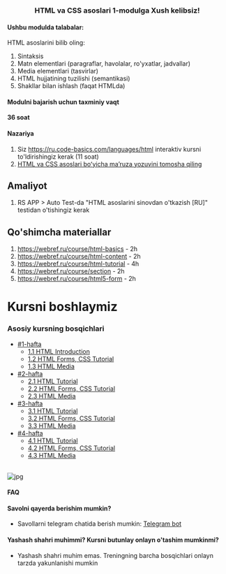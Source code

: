 ### <center>HTML va CSS asoslari 1-modulga Xush kelibsiz!</center>

#### Ushbu modulda talabalar:

HTML asoslarini bilib oling:
1. Sintaksis
2. Matn elementlari (paragraflar, havolalar, ro'yxatlar, jadvallar)
3. Media elementlari (tasvirlar)
4. HTML hujjatining tuzilishi (semantikasi)
5. Shakllar bilan ishlash (faqat HTMLda)

#### Modulni bajarish uchun taxminiy vaqt
**36 soat**

#### Nazariya
1. Siz https://ru.code-basics.com/languages/html interaktiv kursni to'ldirishingiz kerak (11 soat)
2. [HTML va CSS asoslari boʻyicha maʼruza yozuvini tomosha qiling](https://youtu.be/4Zj7tRlQJao?list=PLzLiprpVuH8df24MzZp-l5QMsJWJbi9qP)

## Amaliyot
1. RS APP > Auto Test-da "HTML asoslarini sinovdan o'tkazish [RU]" testidan o'tishingiz kerak

## Qo'shimcha materiallar
1. https://webref.ru/course/html-basics - 2h
2. https://webref.ru/course/html-content - 2h
3. https://webref.ru/course/html-tutorial - 4h
4. https://webref.ru/course/section - 2h
5. https://webref.ru/course/html5-form - 2h


# Kursni boshlaymiz 

### Asosiy kursning bosqichlari
- [#1-hafta](./Html%20Tutorial/modul-1/)
    - [1.1 HTML Introduction](../modul-1/week-1/1-day/readme.md)
    - [1.2 HTML Forms, CSS Tutorial](./Html%20Tutorial/modul-1/week-2/)  
    - [1.3 HTML Media](./Html%20Tutorial/modul-1/week-3/)  
 - [#2-hafta](./Html%20Tutorial/modul-2/)
     - [2.1 HTML Tutorial](./Html%20Tutorial/modul-1/week-1/)
     - [2.2 HTML Forms, CSS Tutorial](./Html%20Tutorial/modul-1/week-2/)  
     - [2.3 HTML Media](./Html%20Tutorial/modul-1/week-3/)  
 - [#3-hafta](./Html%20Tutorial/modul-2/)
     - [3.1 HTML Tutorial](./Html%20Tutorial/modul-1/week-1/)
     - [3.2 HTML Forms, CSS Tutorial](./Html%20Tutorial/modul-1/week-2/)  
     - [3.3 HTML Media](./Html%20Tutorial/modul-1/week-3/)  
 - [#4-hafta](./Html%20Tutorial/modul-2/)
     - [4.1 HTML Tutorial](./Html%20Tutorial/modul-1/week-1/)
     - [4.2 HTML Forms, CSS Tutorial](./Html%20Tutorial/modul-1/week-2/)  
     - [4.3 HTML Media](./Html%20Tutorial/modul-1/week-3/)  

<br/>
<img src="https://cdn-edge.kwork.ru/pics/t3/73/13426712-1615540173.jpg" alt="jpg"/>
<br/>

#### FAQ
#### Savolni qayerda berishim mumkin?
- Savollarni telegram chatida berish mumkin:  [Telegram bot](https://t.me/itechmarafon_bot)
#### Yashash shahri muhimmi? Kursni butunlay onlayn o'tashim mumkinmi?

- Yashash shahri muhim emas. Treningning barcha bosqichlari onlayn tarzda yakunlanishi mumkin